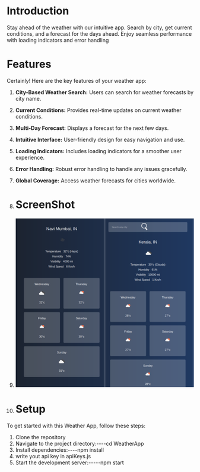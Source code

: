 # Introduction

Stay ahead of the weather with our intuitive app. Search by city, get current conditions, and a forecast for the days ahead. Enjoy seamless performance with loading indicators and error handling

# Features
Certainly! Here are the key features of your weather app:

1. **City-Based Weather Search:** Users can search for weather forecasts by city name.
2. **Current Conditions:** Provides real-time updates on current weather conditions.
3. **Multi-Day Forecast:** Displays a forecast for the next few days.
4. **Intuitive Interface:** User-friendly design for easy navigation and use.
5. **Loading Indicators:** Includes loading indicators for a smoother user experience.
6. **Error Handling:** Robust error handling to handle any issues gracefully.
7. **Global Coverage:** Access weather forecasts for cities worldwide.

8. # ScreenShot

9. ![Screenshot](https://github.com/GITAkash12/WeatherApp/blob/main/src/images/SCREENSHOT.png)

10. # Setup

To get started with this Weather App, follow these steps:
1. Clone the repository
2. Navigate to the project directory:----cd WeatherApp
3. Install dependencies:----npm install
4. write yout api key in apiKeys.js
3. Start the development server:-----npm start

  
